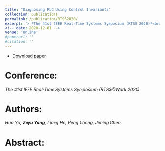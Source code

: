 ```yaml
---
title: "Diagnosing PLC Using Control Invariants"
collection: publications
permalink: /publication/RTSS2020/
excerpt: '> *The 41st IEEE Real-Time Systems Symposium (RTSS 2020)*<br>*Hua Yu, **Zeyu Yang**, Liang He, Peng Cheng, Jiming Chen*.'
<!-- date: 2020-12-01 -->
venue: 'Online'
#paperurl: ''
#citation: ''
---
```

- [Download paper]()

Conference:
===
*The 41st IEEE Real-Time Systems Symposium (RTSS@Work 2020)*  

Authors: 
===
*Hua Yu, **Zeyu Yang**, Liang He, Peng Cheng, Jiming Chen.*

Abstract: 
===
